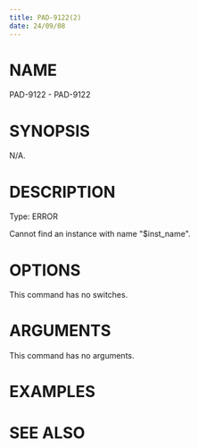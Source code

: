 ```yaml
---
title: PAD-9122(2)
date: 24/09/08
---
```


# NAME

PAD-9122 - PAD-9122

# SYNOPSIS

N/A.

# DESCRIPTION

Type: ERROR

Cannot find an instance with name \"$inst_name\".

# OPTIONS

This command has no switches.

# ARGUMENTS

This command has no arguments.

# EXAMPLES

# SEE ALSO
